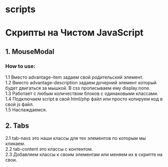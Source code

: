 # scripts

<h1> Скрипты на Чистом JavaScript </h1>

<h2>1. MouseModal</h2>

<h3>How to use:</h3>
  1.1 Вместо advantage-item задаем свой родительский элемент. <br>
  1.2 Вместо advantage-description задаем дочерний элемент который будет двигаться за мышкой. В css прописываем ему      display:none.<br>
  1.3 Работает с любым количеством блоков с одинаковыми классами.<br>
  1.4 Подключаем script в свой html/php файл или просто копируем код в свой js файл.<br>
  1.5 Наслаждаемся.<br>

<h2>2. Tabs</h2>
  2.1 tab-navs это наши классы для тех элементов по которым мы кликаем.<br>
  2.2 tab-content это классы с контентом.<br>
  2.3 Добавляем классы к своим элементам или меняем их в скрипте на свои.<br>
